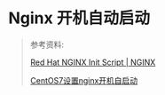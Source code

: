 # Nginx 开机自动启动

> 参考资料:
>
> [Red Hat NGINX Init Script | NGINX](https://www.nginx.com/resources/wiki/start/topics/examples/redhatnginxinit/)
>
> [CentOS7设置nginx开机自启动](https://www.jianshu.com/p/ca5ee5f7075c)

